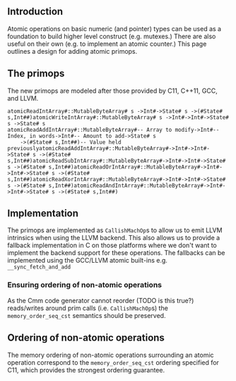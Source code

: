 ## Introduction


Atomic operations on basic numeric (and pointer) types can be used as a foundation to build higher level construct (e.g. mutexes.) There are also useful on their own (e.g. to implement an atomic counter.) This page outlines a design for adding atomic primops.

## The primops


The new primops are modeled after those provided by C11, C++11, GCC, and LLVM.

```
atomicReadIntArray#::MutableByteArray# s ->Int#->State# s ->(#State# s,Int##)atomicWriteIntArray#::MutableByteArray# s ->Int#->Int#->State# s ->State# s
atomicReadAddIntArray#::MutableByteArray#-- Array to modify->Int#-- Index, in words->Int#-- Amount to add->State# s
    ->(#State# s,Int##)-- Value held previouslyatomicReadAddIntArray#::MutableByteArray#->Int#->Int#->State# s ->(#State# s,Int##)atomicReadSubIntArray#::MutableByteArray#->Int#->Int#->State# s ->(#State# s,Int##)atomicReadOrIntArray#::MutableByteArray#->Int#->Int#->State# s ->(#State# s,Int##)atomicReadXorIntArray#::MutableByteArray#->Int#->Int#->State# s ->(#State# s,Int##)atomicReadAndIntArray#::MutableByteArray#->Int#->Int#->State# s ->(#State# s,Int##)
```

## Implementation


The primops are implemented as `CallishMachOp`s to allow us to emit LLVM intrinsics when using the LLVM backend. This also allows us to provide a fallback implementation in C on those platforms where we don't want to implement the backend support for these operations. The fallbacks can be implemented using the GCC/LLVM atomic built-ins e.g. `__sync_fetch_and_add`

### Ensuring ordering of non-atomic operations


As the Cmm code generator cannot reorder (TODO is this true?) reads/writes around prim calls (i.e. `CallishMachOp`s) the `memory_order_seq_cst` semantics should be preserved.

## Ordering of non-atomic operations


The memory ordering of non-atomic operations surrounding an atomic operation correspond to the `memory_order_seq_cst` ordering specified for C11, which provides the strongest ordering guarantee.
